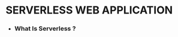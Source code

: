# SERVERLESS WEB APPLICATION                                                      
                                                           
* ### What Is Serverless ?
